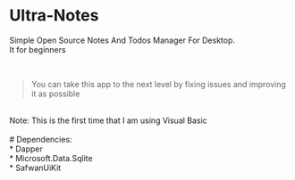 # Ultra-Notes
Simple Open Source Notes And Todos Manager For Desktop.
<br>
It for beginners

<br>

> You can take this app to the next level by fixing issues and improving it as possible
<br>
Note: This is the first time that I am using Visual Basic
<br><br>
# Dependencies: <br>
  * Dapper<br>
  * Microsoft.Data.Sqlite<br>
  * SafwanUiKit<br>






